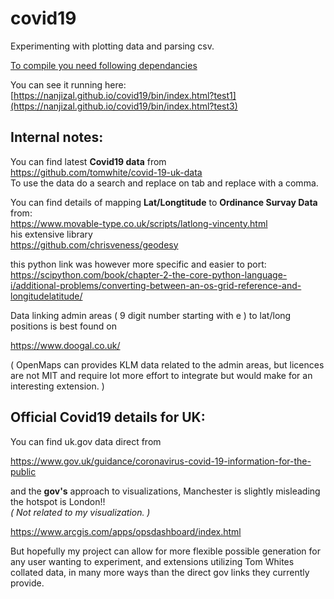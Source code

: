 # covid19
Experimenting with plotting data and parsing csv.
 
[ To compile you need following dependancies ](/compileCode.md)

You can see it running here:
[https://nanjizal.github.io/covid19/bin/index.html?test1](https://nanjizal.github.io/covid19/bin/index.html?test3)

## Internal notes:  
  
You can find latest **Covid19 data** from  
https://github.com/tomwhite/covid-19-uk-data  
To use the data do a search and replace on tab and replace with a comma.  

You can find details of mapping **Lat/Longtitude** to **Ordinance Survay Data** from:  
https://www.movable-type.co.uk/scripts/latlong-vincenty.html  
his extensive library  
https://github.com/chrisveness/geodesy  

this python link was however more specific and easier to port:  
https://scipython.com/book/chapter-2-the-core-python-language-i/additional-problems/converting-between-an-os-grid-reference-and-longitudelatitude/  
  
Data linking admin areas ( 9 digit number starting with e ) to lat/long positions is best found on 
  
https://www.doogal.co.uk/  
  
( OpenMaps can provides KLM data related to the admin areas, but licences are not MIT and require lot more effort to integrate but would make for an interesting extension. )



## Official Covid19 details for UK:
  
You can find uk.gov data direct from 

https://www.gov.uk/guidance/coronavirus-covid-19-information-for-the-public

and the **gov's** approach to visualizations, Manchester is slightly misleading the hotspot is London!!  
*( Not related to my visualization. )*

https://www.arcgis.com/apps/opsdashboard/index.html

But hopefully my project can allow for more flexible possible generation for any user wanting to experiment, and extensions utilizing Tom Whites collated data, in many more ways than the direct gov links they currently provide.
